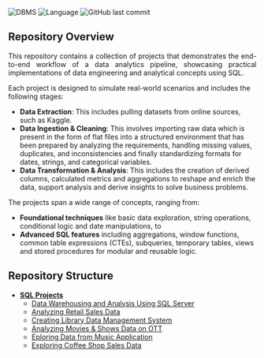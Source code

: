 ![DBMS](https://img.shields.io/badge/DBMS-Microsoft%20SQL%20Server-CC2927?style=for-the-badge)
![Language](https://img.shields.io/badge/Language-T--SQL-blue?style=for-the-badge)
![GitHub last commit](https://img.shields.io/github/last-commit/TSgthb/SQL_Projects?style=for-the-badge&label=Last%20committed&color=white)

## Repository Overview

<p align="justify">
This repository contains a collection of projects that demonstrates the end-to-end workflow of a data analytics pipeline, showcasing practical implementations of data engineering and analytical concepts using SQL. 

Each project is designed to simulate real-world scenarios and includes the following stages:
</p>

- __Data Extraction__: This includes pulling datasets from online sources, such as Kaggle.
- __Data Ingestion & Cleaning__: This involves importing raw data which is present in the form of flat files into a structured environment that has been prepared by analyzing the requirements, handling missing values, duplicates, and inconsistencies and finally standardizing formats for dates, strings, and categorical variables.
- __Data Transformation & Analysis__: This includes the creation of derived columns, calculated metrics and aggregations to reshape and enrich the data, support analysis and derive insights to solve business problems.

<p align="justify">
The projects span a wide range of concepts, ranging from: 
</p>

- __Foundational techniques__ like basic data exploration, string operations, conditional logic and date manipulations, to
- __Advanced SQL features__ including aggregations, window functions, common table expressions (CTEs), subqueries, temporary tables, views and stored procedures for modular and reusable logic.

## Repository Structure

- [__SQL Projects__](https://github.com/TSgthb/SQL_Projects/tree/main)
  - [Data Warehousing and Analysis Using SQL Server](http://github.com/TSgthb/SQL_Projects/tree/main/Data%20Warehousing%20%26%20Analysis%20Using%20SQL%20Server)
  - [Analyzing Retail Sales Data](https://github.com/TSgthb/SQL_Projects/tree/main/Analyzing%20Retail%20Sales%20Data)
  - [Creating Library Data Management System](https://github.com/TSgthb/SQL_Projects/tree/main/Creating%20Library%20Data%20Management%20System)
  - [Analyzing Movies & Shows Data on OTT](https://github.com/TSgthb/SQL_Projects/tree/main/Analyzing%20Movies%20%26%20Shows%20Data%20on%20OTT)
  - [Eploring Data from Music Application](https://github.com/TSgthb/SQL_Projects/tree/main/Exploring%20Data%20from%20Music%20Application)
  - [Exploring Coffee Shop Sales Data](https://github.com/TSgthb/SQL_Projects/tree/main/Exploring%20Coffee%20Shop%20Sales%20Data)
